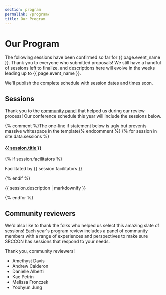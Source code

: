 ```yaml
---
section: program
permalink: /program/
title: Our Program
---
```


# Our Program

The following sessions have been confirmed so far for {{ page.event_name }}. Thank you to everyone who submitted proposals! We still have a handful of sessions left to finalize, and descriptions here will evolve in the weeks leading up to {{ page.event_name }}.

We'll publish the complete schedule with session dates and times soon.

## Sessions 

Thank you to the [community panel](#community-review) that helped us during our review process! Our conference schedule this year will include the sessions below.

<div class="session-proposal-list">{% comment %}The one-line if statement below is ugly but prevents massive whitespace in the template{% endcomment %}
{% for session in site.data.sessions %}
    <div class="session-proposal" id="session-{{ session.id }}">
        <h4 class="session-title"><a href="#session-{{ session.id }}">{{ session.title }}</a></h4>
        {% if session.facilitators %}<p class="facilitator">Facilitated by {{ session.facilitators }}</p>{% endif %}
        <p class="session-description">{{ session.description | markdownify }}</p>
    </div>
{% endfor %}
</div>

<script src="https://cdnjs.cloudflare.com/ajax/libs/jquery/2.1.3/jquery.min.js"></script>
<script src="/media/js/listfilter.min.js"></script>
<script>
var filter = ListFilter({
    listContainer: '.session-proposal-list',
    filterItemClass: '.session-proposal'
});
</script>

<span id="community-review"></span>

## Community reviewers

We'd also like to thank the folks who helped us select this amazing slate of sessions! Each year's program review includes a panel of community members with a range of experiences and perspectives to make sure SRCCON has sessions that respond to your needs.

Thank you, community reviewers!

* Amethyst Davis
* Andrew Calderon
* Danielle Alberti
* Kae Petrin
* Melissa Fronczek
* Yoohyun Jung
